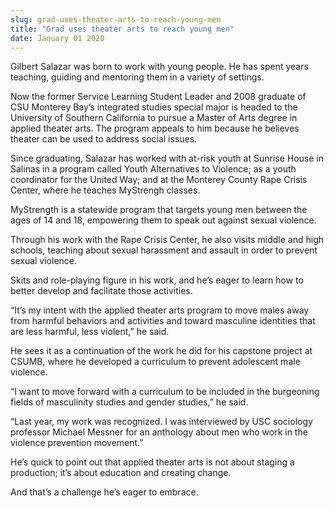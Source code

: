 ```yaml
---
slug: grad-uses-theater-arts-to-reach-young-men
title: "Grad uses theater arts to reach young men"
date: January 01 2020
---
```


<p>Gilbert Salazar was born to work with young people. He has spent years teaching, guiding and mentoring them in a variety of settings.
</p><p>Now the former Service Learning Student Leader and 2008 graduate of CSU Monterey Bay’s integrated studies special major is headed to the University of Southern California to pursue a Master of Arts degree in applied theater arts. The program appeals to him because he believes theater can be used to address social issues.
</p><p>Since graduating, Salazar has worked with at-risk youth at Sunrise House in Salinas in a program called Youth Alternatives to Violence; as a youth coordinator for the United Way; and at the Monterey County Rape Crisis Center, where he teaches MyStrengh classes.
</p><p>MyStrength is a statewide program that targets young men between the ages of 14 and 18, empowering them to speak out against sexual violence.
</p><p>Through his work with the Rape Crisis Center, he also visits middle and high schools, teaching about sexual harassment and assault in order to prevent sexual violence.
</p><p>Skits and role-playing figure in his work, and he’s eager to learn how to better develop and facilitate those activities.
</p><p>“It’s my intent with the applied theater arts program to move males away from harmful behaviors and activities and toward masculine identities that are less harmful, less violent,” he said.
</p><p>He sees it as a continuation of the work he did for his capstone project at CSUMB, where he developed a curriculum to prevent adolescent male violence.
</p><p>“I want to move forward with a curriculum to be included in the burgeoning fields of masculinity studies and gender studies,” he said.
</p><p>“Last year, my work was recognized. I was interviewed by USC sociology professor Michael Messner for an anthology about men who work in the violence prevention movement.”
</p><p>He’s quick to point out that applied theater arts is not about staging a production; it’s about education and creating change.
</p><p>And that’s a challenge he’s eager to embrace.
</p><p> 
</p>
